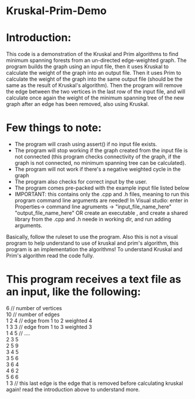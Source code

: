 # Kruskal-Prim-Demo

# Introduction:

  This code is a demonstration of the Kruskal and Prim algorithms to find minimum spanning forests from an un-directed edge-weighted graph.
  The program builds the graph using an input file, then it uses Kruskal to calculate the weight of the graph into an output file.
  Then it uses Prim to calculate the weight of the graph into the same output file (should be the same as the result of Kruskal's algorithm).
  Then the program will remove the edge between the two vertices in the last row of the input file, and will calculate once again the weight
  of the minimum spanning tree of the new graph after an edge has been removed, also using Kruskal.
  
# Few things to note:

  - The program will crash using assert() if no input file exists.
  - The program will stop working if the graph created from the input file is not connected (this program checks connectivity of the graph,
    if the graph is not connected, no minimum spanning tree can be calculated).
  - The program will not work if there's a negative weighted cycle in the graph
  - The program also checks for correct input by the user.
  - The program comes pre-packed with the example input file listed below
  - IMPORTANT: this contains only the .cpp and .h files, meaning to run this program command line arguments are needed!
    In Visual studio: enter in Properties-> command line agruments -> "input_file_name_here" "output_file_name_here"
    OR create an executable , and create a shared library from the .cpp and .h neede in working dir, and run adding arguments.
  
  Basically, follow the ruleset to use the program.
  Also this is not a visual program to help understand to use of kruskal and prim's algorithm, this program is an implementation the algorithms!
  To understand Kruskal and Prim's algorithm read the code fully.

# This program receives a text file as an input, like the following:

6       // number of vertices   <br />
10      // number of edges      <br />
1 2 4   // edge from 1 to 2 weighted 4  <br />
1 3 3   // edge from 1 to 3 weighted 3  <br />
1 4 5   // .... <br />
2 3 5   <br />
2 5 9   <br />
3 4 5    <br />
3 5 6    <br />
3 6 4   <br />
4 6 2   <br />
5 6 6   <br />
1 3     // this last edge is the edge that is removed before calculating kruskal again! read the introduction above to understand more.
